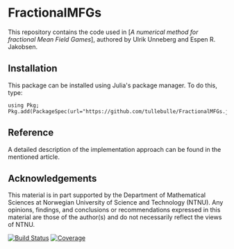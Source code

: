# FractionalMFGs

This repository contains the code used in [*A numerical method for fractional Mean Field Games*], authored by Ulrik Unneberg and Espen R. Jakobsen.

## Installation

This package can be installed using Julia's package manager. To do this, type:

```
using Pkg;
Pkg.add(PackageSpec(url="https://github.com/tullebulle/FractionalMFGs.jl/"))
```

## Reference

A detailed description of the implementation approach can be found in the mentioned article.


## Acknowledgements

This material is in part supported by the Department of Mathematical Sciences at Norwegian University of Science and Technology (NTNU). Any opinions, findings, and conclusions or recommendations expressed in this material are those of the author(s) and do not necessarily reflect the views of NTNU.




[![Build Status](https://github.com/tullebulle/FractionalMFGs.jl/actions/workflows/CI.yml/badge.svg?branch=main)](https://github.com/tullebulle/FractionalMFGs.jl/actions/workflows/CI.yml?query=branch%3Amain)
[![Coverage](https://codecov.io/gh/tullebulle/FractionalMFGs.jl/branch/main/graph/badge.svg)](https://codecov.io/gh/tullebulle/FractionalMFGs.jl)
